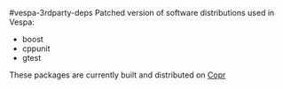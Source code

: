 #vespa-3rdparty-deps
Patched version of software distributions used in Vespa:

   * boost
   * cppunit
   * gtest
   
These packages are currently built and distributed on [Copr](https://copr.fedorainfracloud.org/coprs/g/vespa/vespa/packages)
